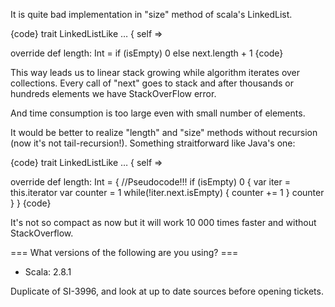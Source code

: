 It is quite bad implementation in "size" method of scala's LinkedList.

{code}
trait LinkedListLike … { self =>
  
  override def length: Int = if (isEmpty) 0 else next.length + 1
{code} 

This way leads us to linear stack growing while algorithm iterates over collections. Every call of "next" goes to stack and after thousands or hundreds elements we have StackOverFlow error. 

And time consumption is too large even with small number of elements.

It would be better to realize "length" and "size" methods without recursion (now it's not tail-recursion!). Something straitforward like Java's one:

{code}
trait LinkedListLike … { self =>
  
  override def length: Int = {
    //Pseudocode!!!
    if (isEmpty) 0 {
      var iter = this.iterator
      var counter = 1
      while(!iter.next.isEmpty) {
        counter += 1
      }
      counter
    }
  }
{code} 

It's not so compact as now but it will work 10 000 times faster and without StackOverflow.

=== What versions of the following are you using? ===
  - Scala: 2.8.1

Duplicate of SI-3996, and look at up to date sources before opening tickets.
